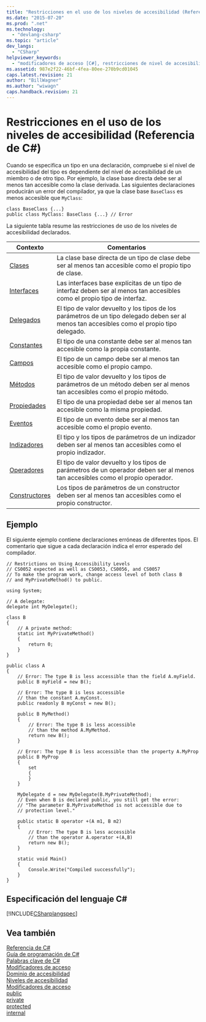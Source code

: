 ```yaml
---
title: "Restricciones en el uso de los niveles de accesibilidad (Referencia de C#) | Microsoft Docs"
ms.date: "2015-07-20"
ms.prod: ".net"
ms.technology: 
  - "devlang-csharp"
ms.topic: "article"
dev_langs: 
  - "CSharp"
helpviewer_keywords: 
  - "modificadores de acceso [C#], restricciones de nivel de accesibilidad"
ms.assetid: 987e2f22-46bf-4fea-80ee-270b9cd01045
caps.latest.revision: 21
author: "BillWagner"
ms.author: "wiwagn"
caps.handback.revision: 21
---
```

# Restricciones en el uso de los niveles de accesibilidad (Referencia de C#)
Cuando se especifica un tipo en una declaración, compruebe si el nivel de accesibilidad del tipo es dependiente del nivel de accesibilidad de un miembro o de otro tipo.  Por ejemplo, la clase base directa debe ser al menos tan accesible como la clase derivada.  Las siguientes declaraciones producirán un error del compilador, ya que la clase base `BaseClass` es menos accesible que `MyClass`:  
  
```  
class BaseClass {...}  
public class MyClass: BaseClass {...} // Error  
```  
  
 La siguiente tabla resume las restricciones de uso de los niveles de accesibilidad declarados.  
  
|Contexto|Comentarios|  
|--------------|-----------------|  
|[Clases](../../../csharp/programming-guide/classes-and-structs/classes.md)|La clase base directa de un tipo de clase debe ser al menos tan accesible como el propio tipo de clase.|  
|[Interfaces](../../../csharp/programming-guide/interfaces/index.md)|Las interfaces base explícitas de un tipo de interfaz deben ser al menos tan accesibles como el propio tipo de interfaz.|  
|[Delegados](../../../csharp/programming-guide/delegates/index.md)|El tipo de valor devuelto y los tipos de los parámetros de un tipo delegado deben ser al menos tan accesibles como el propio tipo delegado.|  
|[Constantes](../../../csharp/programming-guide/classes-and-structs/constants.md)|El tipo de una constante debe ser al menos tan accesible como la propia constante.|  
|[Campos](../../../csharp/programming-guide/classes-and-structs/fields.md)|El tipo de un campo debe ser al menos tan accesible como el propio campo.|  
|[Métodos](../../../csharp/programming-guide/classes-and-structs/methods.md)|El tipo de valor devuelto y los tipos de parámetros de un método deben ser al menos tan accesibles como el propio método.|  
|[Propiedades](../../../csharp/programming-guide/classes-and-structs/properties.md)|El tipo de una propiedad debe ser al menos tan accesible como la misma propiedad.|  
|[Eventos](../../../csharp/programming-guide/events/index.md)|El tipo de un evento debe ser al menos tan accesible como el propio evento.|  
|[Indizadores](../../../csharp/programming-guide/indexers/index.md)|El tipo y los tipos de parámetros de un indizador deben ser al menos tan accesibles como el propio indizador.|  
|[Operadores](../../../csharp/programming-guide/statements-expressions-operators/operators.md)|El tipo de valor devuelto y los tipos de parámetros de un operador deben ser al menos tan accesibles como el propio operador.|  
|[Constructores](../../../csharp/programming-guide/classes-and-structs/constructors.md)|Los tipos de parámetros de un constructor deben ser al menos tan accesibles como el propio constructor.|  
  
## Ejemplo  
 El siguiente ejemplo contiene declaraciones erróneas de diferentes tipos.  El comentario que sigue a cada declaración indica el error esperado del compilador.  
  
```  
// Restrictions on Using Accessibility Levels  
// CS0052 expected as well as CS0053, CS0056, and CS0057  
// To make the program work, change access level of both class B  
// and MyPrivateMethod() to public.  
  
using System;  
  
// A delegate:  
delegate int MyDelegate();  
  
class B  
{  
    // A private method:  
    static int MyPrivateMethod()  
    {  
        return 0;  
    }  
}  
  
public class A  
{  
    // Error: The type B is less accessible than the field A.myField.  
    public B myField = new B();  
  
    // Error: The type B is less accessible  
    // than the constant A.myConst.  
    public readonly B myConst = new B();  
  
    public B MyMethod()  
    {  
        // Error: The type B is less accessible   
        // than the method A.MyMethod.  
        return new B();  
    }  
  
    // Error: The type B is less accessible than the property A.MyProp  
    public B MyProp  
    {  
        set  
        {  
        }  
    }  
  
    MyDelegate d = new MyDelegate(B.MyPrivateMethod);  
    // Even when B is declared public, you still get the error:   
    // "The parameter B.MyPrivateMethod is not accessible due to   
    // protection level."  
  
    public static B operator +(A m1, B m2)  
    {  
        // Error: The type B is less accessible  
        // than the operator A.operator +(A,B)  
        return new B();  
    }  
  
    static void Main()  
    {  
        Console.Write("Compiled successfully");  
    }  
}  
```  
  
## Especificación del lenguaje C\#  
 [!INCLUDE[CSharplangspec](../../../csharp/language-reference/keywords/includes/csharplangspec-md.md)]  
  
## Vea también  
 [Referencia de C\#](../../../csharp/language-reference/index.md)   
 [Guía de programación de C\#](../../../csharp/programming-guide/index.md)   
 [Palabras clave de C\#](../../../csharp/language-reference/keywords/index.md)   
 [Modificadores de acceso](../../../csharp/language-reference/keywords/access-modifiers.md)   
 [Dominio de accesibilidad](../../../csharp/language-reference/keywords/accessibility-domain.md)   
 [Niveles de accesibilidad](../../../csharp/language-reference/keywords/accessibility-levels.md)   
 [Modificadores de acceso](../../../csharp/programming-guide/classes-and-structs/access-modifiers.md)   
 [public](../../../csharp/language-reference/keywords/public.md)   
 [private](../../../csharp/language-reference/keywords/private.md)   
 [protected](../../../csharp/language-reference/keywords/protected.md)   
 [internal](../../../csharp/language-reference/keywords/internal.md)